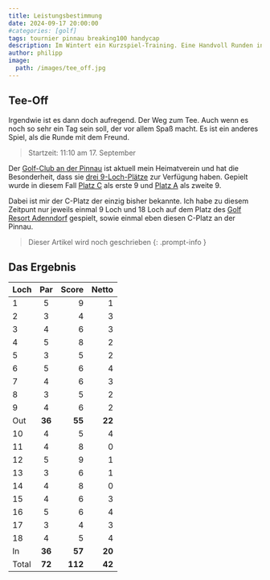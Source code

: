 ```yaml
---
title: Leistungsbestimmung
date: 2024-09-17 20:00:00
#categories: [golf]
tags: tournier pinnau breaking100 handycap
description: Im Wintert ein Kurzspiel-Training. Eine Handvoll Runden in 2024 gespielt. Ein paar Schwünge auf der Range. Was ist das Training wert?
author: philipp
image:
  path: /images/tee_off.jpg
---
```


## Tee-Off

Irgendwie ist es dann doch aufregend. Der Weg zum Tee. Auch wenn es noch so sehr ein Tag sein soll, der vor allem Spaß macht. Es ist ein anderes Spiel, als die Runde mit dem Freund.

> Startzeit: 11:10 am 17. September

Der [Golf-Club an der Pinnau](https://www.pinnau.de) ist aktuell mein Heimatverein und hat die Besonderheit, dass sie [drei 9-Loch-Plätze](https://www.pinnau.de/platz/uebersicht.html) zur Verfügung haben. Gepielt wurde in diesem Fall [Platz C](https://www.youtube.com/watch?v=MDm5k8SeTZw) als erste 9 und [Platz A](https://www.youtube.com/watch?v=6VeaFxiQZMQ) als zweite 9.

Dabei ist mir der C-Platz der einzig bisher bekannte. Ich habe zu diesem Zeitpunt nur jeweils einmal 9 Loch und  18 Loch auf dem Platz des [Golf Resort Adenndorf](https://www.castanea-resort.de/de/golfanlage) gespielt, sowie einmal eben diesen C-Platz an der Pinnau.

> Dieser Artikel wird noch geschrieben
{: .prompt-info }

## Das Ergebnis

| Loch | Par | Score | Netto |
| :- | :-: | -: | -: |
| 1 | 5 | 9 | 1 |
| 2 | 3 | 4 | 3 |
| 3 | 4 | 6 | 3 |
| 4 | 5 | 8 | 2 |
| 5 | 3 | 5 | 2 |
| 6 | 5 | 6 | 4 |
| 7 | 4 | 6 | 3 |
| 8 | 3 | 5 | 2 |
| 9 | 4 | 6 | 2 |
| Out | **36** | **55** | **22** |
| 10 | 4 | 5 | 4 |
| 11 | 4 | 8 | 0 |
| 12 | 5 | 9 | 1 |
| 13 | 3 | 6 | 1 |
| 14 | 4 | 8 | 0 |
| 15 | 4 | 6 | 3 |
| 16 | 5 | 6 | 4 |
| 17 | 3 | 4 | 3 |
| 18 | 4 | 5 | 4 |
| In | **36** | **57**  | **20** |
| Total | **72** | **112**  | **42** |